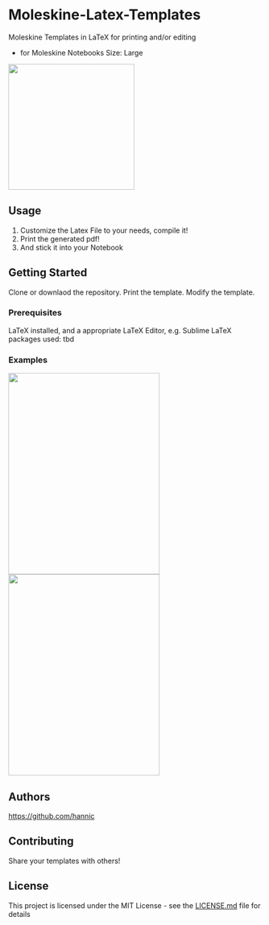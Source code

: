 # Moleskine-Latex-Templates

Moleskine Templates in LaTeX for printing and/or editing
- for Moleskine Notebooks Size: Large
<img src="https://milligram.com/media/wysiwyg/Moleskine_Classic_01.jpg" width="250"  />


## Usage 

1. Customize the Latex File to your needs, compile it!
2. Print the generated pdf! 
3. And stick it into your Notebook

## Getting Started

Clone or downlaod the repository. 
Print the template. 
Modify the template. 

### Prerequisites

LaTeX installed, and a appropriate LaTeX Editor, e.g. Sublime 
LaTeX packages used: tbd 

### Examples

<img src="https://github.com/hannic/moleskine-latex-templates/blob/master/screenshot-bullet-list.png" width="300" height="400" /><img src="https://github.com/hannic/moleskine-latex-templates/blob/master/moleskine-latex-cornell-notes.png" width="300" height="400" />

## Authors
https://github.com/hannic


## Contributing

Share your templates with others! 

## License

This project is licensed under the MIT License - see the [LICENSE.md](LICENSE.md) file for details


<!---
![Bullet List](https://github.com/hannic/moleskine-latex-templates/blob/master/screenshot-bullet-list.png)
-->




